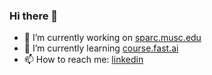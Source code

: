 ### Hi there 👋

<!--
**6reg/6reg** is a ✨ _special_ ✨ repository because its `README.md` (this file) appears on your GitHub profile.

Here are some ideas to get you started:
-->
- 🔭 I’m currently working on [sparc.musc.edu](sparc.musc.edu)
- 🌱 I’m currently learning [course.fast.ai](course.fast.ai)
- 📫 How to reach me: [linkedin](linkedin.com/in/gregorymathias)
